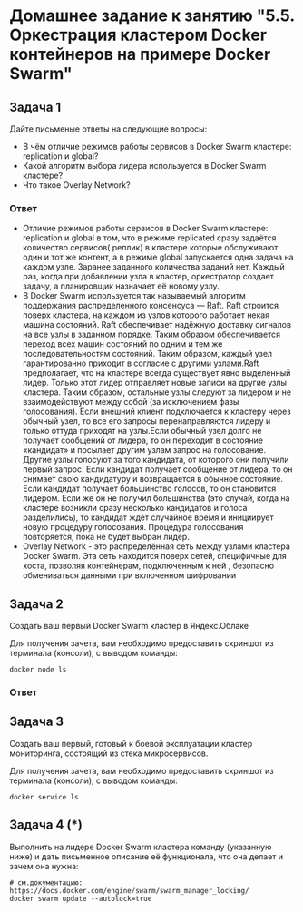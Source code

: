 # Домашнее задание к занятию "5.5. Оркестрация кластером Docker контейнеров на примере Docker Swarm"

## Задача 1

Дайте письменые ответы на следующие вопросы:

- В чём отличие режимов работы сервисов в Docker Swarm кластере: replication и global?
- Какой алгоритм выбора лидера используется в Docker Swarm кластере?
- Что такое Overlay Network?
### Ответ
- Отличие режимов работы сервисов в Docker Swarm кластере: replication и global в том, что в режиме replicated сразу задаётся количество сервисов( реплик) в кластере которые обслуживают один и тот же контент, а в режиме global запускается одна задача на каждом узле. Заранее заданного количества заданий нет. Каждый раз, когда при добавлении узла в кластер, оркестратор создает задачу, а планировщик назначает её новому узлу. 
- В Docker Swarm используется так называемый алгоритм поддержания распределенного консенсуса — Raft. Raft строится поверх кластера, на каждом из узлов которого работает некая машина состояний. Raft обеспечивает надёжную доставку сигналов на все узлы в заданном порядке. Таким образом обеспечивается переход всех машин состояний по одним и тем же последовательностям состояний. Таким образом, каждый узел гарантированно приходит в согласие с другими узлами.Raft предполагает, что на кластере всегда существует явно выделенный лидер. Только этот лидер отправляет новые записи на другие узлы кластера. Таким образом, остальные узлы следуют за лидером и не взаимодействуют между собой (за исключением фазы голосования). Если внешний клиент подключается к кластеру через обычный узел, то все его запросы перенаправляются лидеру и только оттуда приходят на узлы.Если обычный узел долго не получает сообщений от лидера, то он переходит в состояние «кандидат» и посылает другим узлам запрос на голосование. Другие узлы голосуют за того кандидата, от которого они получили первый запрос. Если кандидат получает сообщение от лидера, то он снимает свою кандидатуру и возвращается в обычное состояние. Если кандидат получает большинство голосов, то он становится лидером. Если же он не получил большинства (это случай, когда на кластере возникли сразу несколько кандидатов и голоса разделились), то кандидат ждёт случайное время и инициирует новую процедуру голосования. Процедура голосования повторяется, пока не будет выбран лидер.
- Overlay Network - это распределённая сеть между узлами кластера Docker Swarm. Эта сеть находится поверх сетей, специфичные для хоста, позволяя контейнерам, подключенным к ней , безопасно обмениваться данными при включенном шифровании

## Задача 2

Создать ваш первый Docker Swarm кластер в Яндекс.Облаке

Для получения зачета, вам необходимо предоставить скриншот из терминала (консоли), с выводом команды:
```
docker node ls
```
### Ответ


## Задача 3

Создать ваш первый, готовый к боевой эксплуатации кластер мониторинга, состоящий из стека микросервисов.

Для получения зачета, вам необходимо предоставить скриншот из терминала (консоли), с выводом команды:
```
docker service ls
```

## Задача 4 (*)

Выполнить на лидере Docker Swarm кластера команду (указанную ниже) и дать письменное описание её функционала, что она делает и зачем она нужна:
```
# см.документацию: https://docs.docker.com/engine/swarm/swarm_manager_locking/
docker swarm update --autolock=true
```
